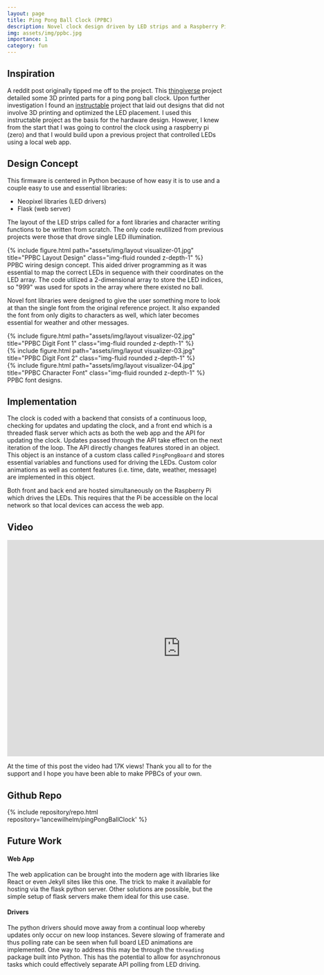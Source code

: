 ```yaml
---
layout: page
title: Ping Pong Ball Clock (PPBC)
description: Novel clock design driven by LED strips and a Raspberry Pi controlled via a web app
img: assets/img/ppbc.jpg
importance: 1
category: fun
---
```


## Inspiration

A reddit post originally tipped me off to the project. This [thingiverse](https://www.thingiverse.com/thing:4091854) project detailed some 3D printed parts for a ping pong ball clock. Upon further investigation I found an [instructable](https://www.instructables.com/id/Ping-Pong-Ball-LED-Clock/) project that laid out designs that did not involve 3D printing and optimized the LED placement. I used this instructable project as the basis for the hardware design. However, I knew from the start that I was going to control the clock using a raspberry pi (zero) and that I would build upon a previous project that controlled LEDs using a local web app.

## Design Concept

This firmware is centered in Python because of how easy it is to use and a couple easy to use and essential libraries:

- Neopixel libraries (LED drivers)
- Flask (web server)

The layout of the LED strips called for a font libraries and character writing functions to be written from scratch. The only code reutilized from previous projects were those that drove single LED illumination.

<div class="row">
    <div class="col-sm mt-3 mt-md-0">
        {% include figure.html path="assets/img/layout visualizer-01.jpg" title="PPBC Layout Design" class="img-fluid rounded z-depth-1" %}
    </div>
</div>
<div class="caption">
    PPBC wiring design concept. This aided driver programming as it was essential to map the correct LEDs in sequence with their coordinates on the LED array. The code utilized a 2-dimensional array to store the LED indices, so "999" was used for spots in the array where there existed no ball.
</div>

Novel font libraries were designed to give the user something more to look at than the single font from the original reference project. It also expanded the font from only digits to characters as well, which later becomes essential for weather and other messages.

<div class="row">
    <div class="col-sm mt-3 mt-md-0">
        {% include figure.html path="assets/img/layout visualizer-02.jpg" title="PPBC Digit Font 1" class="img-fluid rounded z-depth-1" %}
    </div>
</div>

<div class="row">
    <div class="col-sm mt-3 mt-md-0">
        {% include figure.html path="assets/img/layout visualizer-03.jpg" title="PPBC Digit Font 2" class="img-fluid rounded z-depth-1" %}
    </div>
</div>

<div class="row">
    <div class="col-sm mt-3 mt-md-0">
        {% include figure.html path="assets/img/layout visualizer-04.jpg" title="PPBC Character Font" class="img-fluid rounded z-depth-1" %}
    </div>
</div>
<div class="caption">
    PPBC font designs.
</div>

## Implementation

The clock is coded with a backend that consists of a continuous loop, checking for updates and updating the clock, and a front end which is a threaded flask server which acts as both the web app and the API for updating the clock. Updates passed through the API take effect on the next iteration of the loop. The API directly changes features stored in an object. This object is an instance of a custom class called `PingPongBoard` and stores essential variables and functions used for driving the LEDs. Custom color animations as well as content features (i.e. time, date, weather, message) are implemented in this object.

Both front and back end are hosted simultaneously on the Raspberry Pi which drives the LEDs. This requires that the Pi be accessible on the local network so that local devices can access the web app.

## Video

<center>
    <iframe width="800" height="500" src="https://www.youtube.com/embed/jIoWmhVCPb4" title="YouTube video player" frameborder="0" allow="accelerometer; clipboard-write; encrypted-media; gyroscope; picture-in-picture; web-share" allowfullscreen></iframe>
</center>

At the time of this post the video had 17K views! Thank you all to for the support and I hope you have been able to make PPBCs of your own.

## Github Repo

<div class="repositories d-flex flex-wrap flex-md-row flex-column justify-content-between align-items-center">
    {% include repository/repo.html repository='lancewilhelm/pingPongBallClock' %}
</div>

## Future Work

#### Web App

The web application can be brought into the modern age with libraries like React or even Jekyll sites like this one. The trick to make it available for hosting via the flask python server. Other solutions are possible, but the simple setup of flask servers make them ideal for this use case.

#### Drivers

The python drivers should move away from a continual loop whereby updates only occur on new loop instances. Severe slowing of framerate and thus polling rate can be seen when full board LED animations are implemented. One way to address this may be through the `threading` package built into Python. This has the potential to allow for asynchronous tasks which could effectively separate API polling from LED driving. 